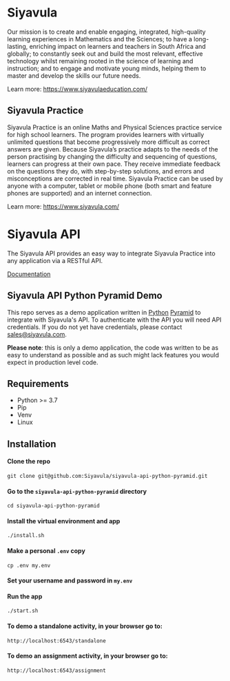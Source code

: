 # Siyavula
Our mission is to create and enable engaging, integrated, high-quality learning experiences in Mathematics and the Sciences; to have a long-lasting, enriching impact on learners and teachers in South Africa and globally; to constantly seek out and build the most relevant, effective technology whilst remaining rooted in the science of learning and instruction; and to engage and motivate young minds, helping them to master and develop the skills our future needs.

Learn more: https://www.siyavulaeducation.com/

## Siyavula Practice
Siyavula Practice is an online Maths and Physical Sciences practice service for high school learners. The program provides learners with virtually unlimited questions that become progressively more difficult as correct answers are given. Because Siyavula’s practice adapts to the needs of the person practising by changing the difficulty and sequencing of questions, learners can progress at their own pace. They receive immediate feedback on the questions they do, with step-by-step solutions, and errors and misconceptions are corrected in real time.  Siyavula Practice can be used by anyone with a computer, tablet or mobile phone (both smart and feature phones are supported) and an internet connection.

Learn more: https://www.siyavula.com/

# Siyavula API
The Siyavula API provides an easy way to integrate Siyavula Practice into any application via a RESTful API.

[Documentation](https://docs.google.com/document/d/1v0cJ3jZB5a8P948N5BUu2Vrw6Xr6kmKqpHV1Kcyof30/edit?usp=sharing)

## Siyavula API Python Pyramid Demo
This repo serves as a demo application written in [Python](https://www.python.org/) [Pyramid](https://trypyramid.com/) to integrate with Siyavula's API.  To authenticate with the API you will need API credentials.  If you do not yet have credentials, please contact sales@siyavula.com.

**Please note**: this is only a demo application, the code was written to be as easy to understand as possible and as such might lack features you would expect in production level code.

## Requirements
* Python >= 3.7
* Pip
* Venv
* Linux

## Installation
#### Clone the repo
    git clone git@github.com:Siyavula/siyavula-api-python-pyramid.git
#### Go to the `siyavula-api-python-pyramid` directory
    cd siyavula-api-python-pyramid
#### Install the virtual environment and app
    ./install.sh
#### Make a personal `.env` copy
    cp .env my.env
#### Set your username and password in `my.env`
#### Run the app
    ./start.sh
#### To demo a standalone activity, in your browser go to:
    http://localhost:6543/standalone
#### To demo an assignment activity, in your browser go to:
    http://localhost:6543/assignment

